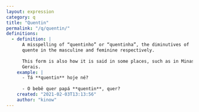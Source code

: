 ```yaml
---
layout: expression
category: q
title: "Quentin"
permalink: "/q/quentin/"
definitions:
  - definition: |
      A misspelling of “quentinho” or “quentinha”, the diminutives of
      quente in the masculine and feminine respectively.
    
      This form is also how it is said in some places, such as in Minas
      Gerais.
    example: |
      - Tá **quentin** hoje né?
      
      - O bebê quer papá **quentin**, quer?
    created: "2021-02-03T13:13:56"
    author: "kinow"
---
```

